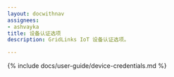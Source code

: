 ```yaml
---
layout: docwithnav
assignees:
- ashvayka
title: 设备认证选项
description: GridLinks IoT 设备认证选项。

---
```


{% include docs/user-guide/device-credentials.md %}